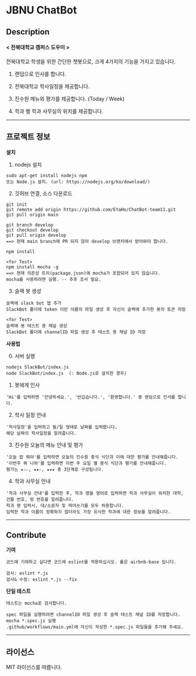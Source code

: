 # JBNU ChatBot
## Description 
#### < 전북대학교 캠퍼스 도우미 >

  전북대학교 학생을 위한 간단한 챗봇으로, 크게 4가지의 기능을 가지고 있습니다.
  
  
  1. 랜덤으로 인사를 합니다.
  
  2. 전북대학교 학사일정을 제공합니다.
  
  3. 진수원 메뉴와 평가를 제공합니다. (Today / Week)
  
  4. 학과 별 학과 사무실의 위치를 제공합니다.

-------
## 프로젝트 정보
__설치__

  1. nodejs 설치
    
    sudo apt-get install nodejs npm
    또는 Node.js 설치. (url: https://nodejs.org/ko/download/)

  2. 깃허브 연결, 소스 다운로드
    
    git init
    git remote add origin https://github.com/EYaHo/ChatBot-team11.git
    git pull origin main
    
    git branch develop
    git checkout develop
    git pull origin develop
    ==> 현재 main branch에 PR 되지 않아 develop 브랜치에서 받아와야 합니다.
    
    npm install

    <for Test>
    npm install mocha -g
    ==> 현재 의존성 트리(package.json)에 mocha가 포함되어 있지 않습니다. 
    mocha를 사용하려면 실행. -- 추후 조사 필요.

  3. 슬랙 봇 생성
    
    슬랙에 slack bot 앱 추가
    SlackBot 폴더에 token 이란 이름의 파일 생성 후 자신이 슬랙에 추가한 봇의 토큰 저장

    <for Test>
    슬랙에 봇 테스트 용 채널 생성
    SlackBot 폴더에 channelID 파일 생성 후 테스트 용 채널 ID 저장

__사용법__
    
  0. 서버 실행
    
    nodejs SlackBot/index.js
    node SlackBot/index.js  (: Node.js로 설치한 경우)
    

  1. 봇에게 인사
    
    'Hi'를 입력하면 '안녕하세요.', '반갑습니다.', '환영합니다.' 중 랜덤으로 인사를 합니다.
    

  2. 학사 일정 안내
    
    '학사일정'을 입력하고 월/일 형태로 날짜를 입력합니다. 
    해당 날짜의 학사일정을 알려줍니다.
    

  3. 진수원 오늘의 메뉴 안내 및 평가
    
    '오늘 밥 뭐야'를 입력하면 오늘의 진수원 중식 식단과 이에 대한 평가를 안내해줍니다. 
    '이번주 뭐 나와'를 입력하면 이번 주 요일 별 중식 식단과 평가를 안내해줍니다.
    평가는 ★☆☆, ★★☆, ★★★ 총 3단계로 구성됩니다.
    

  4. 학과 사무실 안내
    
    '학과 사무실 안내'를 입력한 후, 학과 명을 영어로 입력하면 학과 사무실이 위치한 대학, 건물 번호, 방 번호를 알려줍니다.
    학과 명 입력시, 대/소문자 및 띄어쓰기를 모두 허용합니다.
    입력한 학과 이름이 정확하지 않더라도 가장 유사한 학과에 대한 정보를 알려줍니다. 
  
--------
## Contribute

__기여__

    코드에 기여하고 싶다면 코드에 eslint를 적용하십시오. 룰은 airbnb-base 입니다.

    검사: eslint *.js 
    검사& 수정: eslint *.js --fix
  

__단일 테스트__

    테스트는 mocha로 검사합니다.

    spec 파일을 실행하려면 channelID 파일 생성 후 슬랙 테스트 채널 ID를 저장합니다.
    mocha *.spec.js 실행
    .github/workflows/main.yml에 자신이 작성한 *.spec.js 파일들을 추가해 주세요.
  
-------
## 라이선스

MIT 라이선스를 따릅니다.
